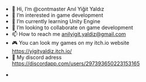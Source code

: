 - 👋 Hi, I’m @contmaster Anıl Yiğit Yaldız
- 👀 I’m interested in game development
- 🌱 I’m currently learning Unity Engine
- 💞️ I’m looking to collaborate on game development
- 📫 How to reach me anilyigit.yaldiz@gmail.com
- 🎮 You can look my games on my itch.io website https://yigityaldiz.itch.io/
- 💬 My discord adress https://discordapp.com/users/297393650223153165

<!---
contmaster/contmaster is a ✨ special ✨ repository because its `README.md` (this file) appears on your GitHub profile.
You can click the Preview link to take a look at your changes.
--->

- 
